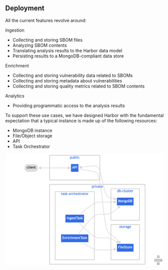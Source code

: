 ## Deployment

All the current features revolve around:

Ingestion
- Collecting and storing SBOM files
- Analyzing SBOM contents
- Translating analysis results to the Harbor data model
- Persisting results to a MongoDB-compliant data store

Enrichment
- Collecting and storing vulnerability data related to SBOMs
- Collecting and storing metadata about vulnerabilities
- Collecting and storing quality metrics related to SBOM contents

Analytics
- Providing programmatic access to the analysis results

To support these use cases, we have designed Harbor with the fundamental expectation that a typical 
instance is made up of the following resources:

- MongoDB instance
- File/Object storage
- API
- Task Orchestrator

![Deployment Diagram](deployment.png)
